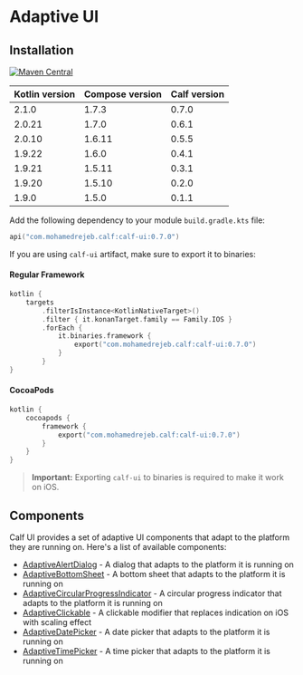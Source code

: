 # Adaptive UI

## Installation

[![Maven Central](https://img.shields.io/maven-central/v/com.mohamedrejeb.calf/calf-ui)](https://search.maven.org/search?q=g:%22com.mohamedrejeb.calf%22%20AND%20a:%22calf-ui%22)

| Kotlin version | Compose version | Calf version |
|----------------|-----------------|--------------|
| 2.1.0          | 1.7.3           | 0.7.0        |
| 2.0.21         | 1.7.0           | 0.6.1        |
| 2.0.10         | 1.6.11          | 0.5.5        |
| 1.9.22         | 1.6.0           | 0.4.1        |
| 1.9.21         | 1.5.11          | 0.3.1        |
| 1.9.20         | 1.5.10          | 0.2.0        |
| 1.9.0          | 1.5.0           | 0.1.1        |

Add the following dependency to your module `build.gradle.kts` file:

```kotlin
api("com.mohamedrejeb.calf:calf-ui:0.7.0")
```

If you are using `calf-ui` artifact, make sure to export it to binaries:

#### Regular Framework
```kotlin
kotlin {
    targets
        .filterIsInstance<KotlinNativeTarget>()
        .filter { it.konanTarget.family == Family.IOS }
        .forEach {
            it.binaries.framework {
                export("com.mohamedrejeb.calf:calf-ui:0.7.0")
            }
        }
}
```

#### CocoaPods
```kotlin
kotlin {
    cocoapods {
        framework {
            export("com.mohamedrejeb.calf:calf-ui:0.7.0")
        }
    }
}
```

> **Important:** Exporting `calf-ui` to binaries is required to make it work on iOS.

## Components

Calf UI provides a set of adaptive UI components that adapt to the platform they are running on. Here's a list of available components:

- [AdaptiveAlertDialog](ui/adaptive-alert-dialog.md) - A dialog that adapts to the platform it is running on
- [AdaptiveBottomSheet](ui/adaptive-bottom-sheet.md) - A bottom sheet that adapts to the platform it is running on
- [AdaptiveCircularProgressIndicator](ui/adaptive-circular-progress-indicator.md) - A circular progress indicator that adapts to the platform it is running on
- [AdaptiveClickable](ui/adaptive-clickable.md) - A clickable modifier that replaces indication on iOS with scaling effect
- [AdaptiveDatePicker](ui/adaptive-date-picker.md) - A date picker that adapts to the platform it is running on
- [AdaptiveTimePicker](ui/adaptive-time-picker.md) - A time picker that adapts to the platform it is running on
